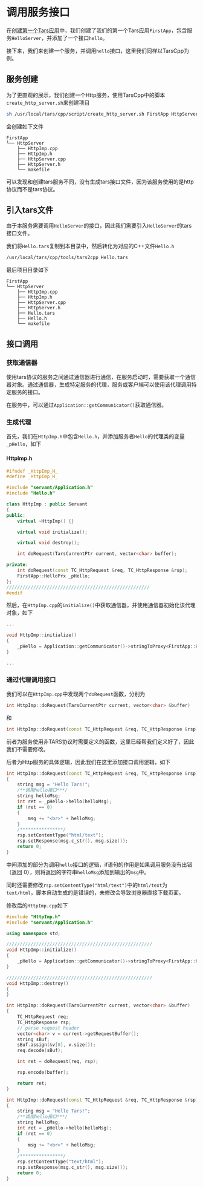 # 调用服务接口
在[创建第一个Tars应用](/docs/QuickStart.md)中，我们创建了我们的第一个Tars应用`FirstApp`，包含服务`HelloServer`，并添加了一个接口`hello`。

接下来，我们来创建一个服务，并调用`hello`接口，这里我们同样以TarsCpp为例。

## 服务创建
为了更直观的展示，我们创建一个Http服务，使用TarsCpp中的脚本`create_http_server.sh`来创建项目
```sh
sh /usr/local/tars/cpp/script/create_http_server.sh FirstApp HttpServer Http
```
会创建如下文件
```
FirstApp
└── HttpServer
    ├── HttpImp.cpp
    ├── HttpImp.h
    ├── HttpServer.cpp
    ├── HttpServer.h
    └── makefile
```
可以发现和创建tars服务不同，没有生成tars接口文件，因为该服务使用的是http协议而不是tars协议。

## 引入tars文件

由于本服务需要调用`HelloServer`的接口，因此我们需要引入`HelloServer`的tars接口文件。

我们将`Hello.tars`复制到本目录中，然后转化为对应的C++文件`Hello.h`
```sh
/usr/local/tars/cpp/tools/tars2cpp Hello.tars
```

最后项目目录如下
```
FirstApp
└── HttpServer
    ├── HttpImp.cpp
    ├── HttpImp.h
    ├── HttpServer.cpp
    ├── HttpServer.h
    ├── Hello.tars
    ├── Hello.h
    └── makefile
```

## 接口调用
### 获取通信器
使用tars协议的服务之间通过通信器进行通信，在服务启动时，需要获取一个通信器对象。通过通信器，生成特定服务的代理，服务或客户端可以使用该代理调用特定服务的接口。

在服务中，可以通过`Application::getCommunicator()`获取通信器。

### 生成代理
首先，我们在`HttpImp.h`中包含`Hello.h`，并添加服务者`Hello`的代理类的变量`_pHello`，如下

#### HttpImp.h
```cpp
#ifndef _HttpImp_H_
#define _HttpImp_H_

#include "servant/Application.h"
#include "Hello.h"

class HttpImp : public Servant
{
public:
    virtual ~HttpImp() {}

    virtual void initialize();

    virtual void destroy();

    int doRequest(TarsCurrentPtr current, vector<char> buffer);

private:
    int doRequest(const TC_HttpRequest &req, TC_HttpResponse &rsp);
    FirstApp::HelloPrx _pHello;
};
/////////////////////////////////////////////////////
#endif
```


然后，在`HttpImp.cpp`的`initialize()`中获取通信器，并使用通信器初始化该代理对象，如下

```cpp
...

void HttpImp::initialize()
{
    _pHello = Application::getCommunicator()->stringToProxy<FirstApp::HelloPrx>("FirstApp.HelloServer.HelloObj");
}

...
```

### 通过代理调用接口
我们可以在`HttpImp.cpp`中发现两个`doRequest`函数，分别为
```cpp
int HttpImp::doRequest(TarsCurrentPtr current, vector<char> &buffer)
```
和
```cpp
int HttpImp::doRequest(const TC_HttpRequest &req, TC_HttpResponse &rsp)
```
前者为服务使用非TARS协议时需要定义的函数，这里已经帮我们定义好了，因此我们不需要修改。

后者为Http服务的具体逻辑，因此我们在这里添加接口调用逻辑，如下
```cpp
int HttpImp::doRequest(const TC_HttpRequest &req, TC_HttpResponse &rsp)
{
    string msg = "Hello Tars!";
    /**调用hello接口***/
    string helloMsg;
    int ret = _pHello->hello(helloMsg);
    if (ret == 0)
    {
        msg += "<br>" + helloMsg;
    }
    /****************/
    rsp.setContentType("html/text");
    rsp.setResponse(msg.c_str(), msg.size());
    return 0;
}
```
中间添加的部分为调用`hello`接口的逻辑，if语句的作用是如果调用服务没有出错（返回 0），则将返回的字符串`helloMsg`添加到输出的`msg`中。

同时还需要修改`rsp.setContentType("html/text")`中的`html/text`为`text/html`，脚本自动生成的是错误的，未修改会导致浏览器直接下载页面。

修改后的`HttpImp.cpp`如下
```cpp
#include "HttpImp.h"
#include "servant/Application.h"

using namespace std;

//////////////////////////////////////////////////////
void HttpImp::initialize()
{
    _pHello = Application::getCommunicator()->stringToProxy<FirstApp::HelloPrx>("FirstApp.HelloServer.HelloObj");
}

//////////////////////////////////////////////////////
void HttpImp::destroy()
{
}

int HttpImp::doRequest(TarsCurrentPtr current, vector<char> &buffer)
{
    TC_HttpRequest req;
    TC_HttpResponse rsp;
    // parse request header
    vector<char> v = current->getRequestBuffer();
    string sBuf;
    sBuf.assign(&v[0], v.size());
    req.decode(sBuf);

    int ret = doRequest(req, rsp);

    rsp.encode(buffer);

    return ret;
}

int HttpImp::doRequest(const TC_HttpRequest &req, TC_HttpResponse &rsp)
{
    string msg = "Hello Tars!";
    /**调用hello接口***/
    string helloMsg;
    int ret = _pHello->hello(helloMsg);
    if (ret == 0)
    {
        msg += "<br>" + helloMsg;
    }
    /****************/
    rsp.setContentType("text/html");
    rsp.setResponse(msg.c_str(), msg.size());
    return 0;
}
```